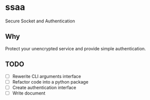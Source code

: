 # ssaa

Secure Socket and Authentication

## Why

Protect your unencrypted service and provide simple authentication.

## TODO

- [ ] Rewerite CLI arguments interface
- [ ] Refactor code into a python package
- [ ] Create authentication interface
- [ ] Write document
